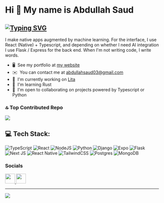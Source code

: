 Hi 👋 My name is Abdullah Saud
==============================
[![Typing SVG](https://readme-typing-svg.demolab.com?font=Fira+Code&pause=1000&random=false&width=435&lines=Full+Stack+Engineer;Open+Source+Contributor;Writer)](https://git.io/typing-svg)
-------------------

I make native apps augmented by machine learning. For the interface, I use React (Native) + Typescript, and depending on whether I need AI integration I use Flask / Express for the back end. When I'm not writing code, I write words.

* 🖥️  See my portfolio at [my website](http://abdullahsaud.site)
* ✉️  You can contact me at [abdullahsaud03@gmail.com](mailto:abdullahsaud03@gmail.com)
* 🚀  I'm currently working on [Lita](http://github.com/Abdullah-03/LiTa)
* 🧠  I'm learning Rust
* 🤝  I'm open to collaborating on projects powered by Typescript or Python

### 🔝 Top Contributed Repo
![](https://github-contributor-stats.vercel.app/api?username=abdullah-03&limit=5&theme=dark&combine_all_yearly_contributions=true)

## 💻 Tech Stack:
![TypeScript](https://img.shields.io/badge/typescript-%23007ACC.svg?style=for-the-badge&logo=typescript&logoColor=white)  ![React](https://img.shields.io/badge/react-%2320232a.svg?style=for-the-badge&logo=react&logoColor=%2361DAFB)  ![NodeJS](https://img.shields.io/badge/node.js-6DA55F?style=for-the-badge&logo=node.js&logoColor=white) ![Python](https://img.shields.io/badge/python-3670A0?style=for-the-badge&logo=python&logoColor=ffdd54) ![Django](https://img.shields.io/badge/django-%23092E20.svg?style=for-the-badge&logo=django&logoColor=white) ![Expo](https://img.shields.io/badge/expo-1C1E24?style=for-the-badge&logo=expo&logoColor=#D04A37) ![Flask](https://img.shields.io/badge/flask-%23000.svg?style=for-the-badge&logo=flask&logoColor=white) ![Next JS](https://img.shields.io/badge/Next-black?style=for-the-badge&logo=next.js&logoColor=white) ![React Native](https://img.shields.io/badge/react_native-%2320232a.svg?style=for-the-badge&logo=react&logoColor=%2361DAFB) ![TailwindCSS](https://img.shields.io/badge/tailwindcss-%2338B2AC.svg?style=for-the-badge&logo=tailwind-css&logoColor=white) ![Postgres](https://img.shields.io/badge/postgres-%23316192.svg?style=for-the-badge&logo=postgresql&logoColor=white) ![MongoDB](https://img.shields.io/badge/MongoDB-%234ea94b.svg?style=for-the-badge&logo=mongodb&logoColor=white)


### Socials

<p align="left"> <a href="https://www.github.com/abdullah-03" target="_blank" rel="noreferrer"> <picture> <source media="(prefers-color-scheme: dark)" srcset="https://raw.githubusercontent.com/danielcranney/readme-generator/main/public/icons/socials/github-dark.svg" /> <source media="(prefers-color-scheme: light)" srcset="https://raw.githubusercontent.com/danielcranney/readme-generator/main/public/icons/socials/github.svg" /> <img src="https://raw.githubusercontent.com/danielcranney/readme-generator/main/public/icons/socials/github.svg" width="32" height="32" /> </picture> </a> <a href="https://www.linkedin.com/in/abdullah-saud-571805159/" target="_blank" rel="noreferrer"> <picture> <source media="(prefers-color-scheme: dark)" srcset="https://raw.githubusercontent.com/danielcranney/readme-generator/main/public/icons/socials/linkedin-dark.svg" /> <source media="(prefers-color-scheme: light)" srcset="https://raw.githubusercontent.com/danielcranney/readme-generator/main/public/icons/socials/linkedin.svg" /> <img src="https://raw.githubusercontent.com/danielcranney/readme-generator/main/public/icons/socials/linkedin.svg" width="32" height="32" /> </picture> </a></p>

---
[![](https://visitcount.itsvg.in/api?id=abdullah-03&icon=0&color=0)](https://visitcount.itsvg.in)
